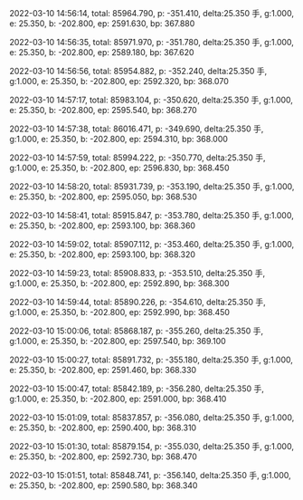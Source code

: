 2022-03-10 14:56:14, total: 85964.790, p: -351.410, delta:25.350 手, g:1.000, e: 25.350, b: -202.800, ep: 2591.630, bp: 367.880

2022-03-10 14:56:35, total: 85971.970, p: -351.780, delta:25.350 手, g:1.000, e: 25.350, b: -202.800, ep: 2589.180, bp: 367.620

2022-03-10 14:56:56, total: 85954.882, p: -352.240, delta:25.350 手, g:1.000, e: 25.350, b: -202.800, ep: 2592.320, bp: 368.070

2022-03-10 14:57:17, total: 85983.104, p: -350.620, delta:25.350 手, g:1.000, e: 25.350, b: -202.800, ep: 2595.540, bp: 368.270

2022-03-10 14:57:38, total: 86016.471, p: -349.690, delta:25.350 手, g:1.000, e: 25.350, b: -202.800, ep: 2594.310, bp: 368.000

2022-03-10 14:57:59, total: 85994.222, p: -350.770, delta:25.350 手, g:1.000, e: 25.350, b: -202.800, ep: 2596.830, bp: 368.450

2022-03-10 14:58:20, total: 85931.739, p: -353.190, delta:25.350 手, g:1.000, e: 25.350, b: -202.800, ep: 2595.050, bp: 368.530

2022-03-10 14:58:41, total: 85915.847, p: -353.780, delta:25.350 手, g:1.000, e: 25.350, b: -202.800, ep: 2593.100, bp: 368.360

2022-03-10 14:59:02, total: 85907.112, p: -353.460, delta:25.350 手, g:1.000, e: 25.350, b: -202.800, ep: 2593.100, bp: 368.320

2022-03-10 14:59:23, total: 85908.833, p: -353.510, delta:25.350 手, g:1.000, e: 25.350, b: -202.800, ep: 2592.890, bp: 368.300

2022-03-10 14:59:44, total: 85890.226, p: -354.610, delta:25.350 手, g:1.000, e: 25.350, b: -202.800, ep: 2592.990, bp: 368.450

2022-03-10 15:00:06, total: 85868.187, p: -355.260, delta:25.350 手, g:1.000, e: 25.350, b: -202.800, ep: 2597.540, bp: 369.100

2022-03-10 15:00:27, total: 85891.732, p: -355.180, delta:25.350 手, g:1.000, e: 25.350, b: -202.800, ep: 2591.460, bp: 368.330

2022-03-10 15:00:47, total: 85842.189, p: -356.280, delta:25.350 手, g:1.000, e: 25.350, b: -202.800, ep: 2591.000, bp: 368.410

2022-03-10 15:01:09, total: 85837.857, p: -356.080, delta:25.350 手, g:1.000, e: 25.350, b: -202.800, ep: 2590.400, bp: 368.310

2022-03-10 15:01:30, total: 85879.154, p: -355.030, delta:25.350 手, g:1.000, e: 25.350, b: -202.800, ep: 2592.730, bp: 368.470

2022-03-10 15:01:51, total: 85848.741, p: -356.140, delta:25.350 手, g:1.000, e: 25.350, b: -202.800, ep: 2590.580, bp: 368.340